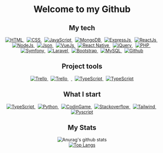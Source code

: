 <div align="center">
  <h1><img src="" alt="">Welcome to my Github</h1>
  <div>
    <h2>My tech</h2>
    <a href="https://devdocs.io/html/">
      <img src="https://img.shields.io/badge/html5%20-%23e34f26.svg?&style=for-the-badge&logo=html5&logoColor=white" alt="HTML" />
    </a>&nbsp;
    <a href="https://devdocs.io/css/">
      <img src="https://img.shields.io/badge/CSS3-1572B6?&style=for-the-badge&logo=css3&logoColor=white" alt="CSS" />
    </a>&nbsp;
    <a href="https://developer.mozilla.org/fr/docs/Web/JavaScript">
      <img src="https://img.shields.io/badge/JavaScript-F7DF1E?style=for-the-badge&logo=javascript&logoColor=black" alt="JavaScript" />
    </a>&nbsp;
    <a href="https://www.mongodb.com/docs/">
      <img src="https://img.shields.io/badge/MongoDB-4EA94B?style=for-the-badge&logo=mongodb&logoColor=white" alt="MongoDB" />
    </a>&nbsp;
    <a href="https://expressjs.com/">
      <img src="https://img.shields.io/badge/Express.js-404D59?style=for-the-badge" alt="ExpressJs" />
    </a>&nbsp;
    <a href="https://fr.reactjs.org/">
      <img src="https://img.shields.io/badge/React.js-20232A?style=for-the-badge&logo=react&logoColor=61DAFB" alt="ReactJs" />
    </a>&nbsp;
    <a href="https://nodejs.org/en/">
      <img src="https://img.shields.io/badge/node.js%20-%23339933.svg?&style=for-the-badge&logo=node.js&logoColor=white" alt="NodeJs" />
    </a>&nbsp;
    <a href="https://www.json.org/json-en.html">
      <img src="https://img.shields.io/badge/json-5E5C5C?style=for-the-badge&logo=json&logoColor=white" alt="Json" />
    </a>&nbsp;
    <a href="https://vuejs.org/">
      <img src="https://img.shields.io/badge/Vue.js-35495E?style=for-the-badge&logo=vue.js&logoColor=4FC08D" alt="VueJs" />
    </a>&nbsp;
    <a href="https://reactnative.dev/">
      <img src="https://img.shields.io/badge/React_Native-20232A?style=for-the-badge&logo=react&logoColor=61DAFB" alt="React Native" />
    </a>&nbsp;
    <a href="https://api.jquery.com/">
      <img src="https://img.shields.io/badge/jQuery-0769AD?style=for-the-badge&logo=jquery&logoColor=white" alt="jQuery" />
    </a>&nbsp;
    <a href="https://www.php.net/">
      <img src="https://img.shields.io/badge/PHP-777BB4?style=for-the-badge&logo=php&logoColor=white" alt="PHP" />
    </a>&nbsp;
    <a href="https://symfony.com/">
      <img src="https://img.shields.io/badge/Symfony-EEE?style=for-the-badge&logo=symfony&logoColor=000" alt="Symfony" />
    </a>&nbsp;
    <a href="https://laravel.com/">
      <img src="https://img.shields.io/badge/Laravel-FF2D20?style=for-the-badge&logo=laravel&logoColor=white" alt="Laravel" />
    </a>&nbsp;
    <a href="https://getbootstrap.com/">
      <img src="https://img.shields.io/badge/Bootstrap-563D7C?style=for-the-badge&logo=bootstrap&logoColor=white" alt="Bootstrap" />
    </a>&nbsp;
    <a href="https://www.mysql.com/">
      <img src="https://img.shields.io/badge/MySQL-01758F?style=for-the-badge&logo=mysql&logoColor=F29111" alt="MySQL" />
    </a>&nbsp;
    <a href="https://github.com/archi974?tab=repositories">
      <img src="https://img.shields.io/badge/Github-222?style=for-the-badge&logo=github&logoColor=white" alt="Github" />
    </a>
  </div>
  <div>
    <h2>Project tools</h2>
    <a href="https://trello.com/archi_974">
      <img src="https://img.shields.io/badge/Trello-1572B6?style=for-the-badge&logo=trello&logoColor=white" alt="Trello" />
    </a>&nbsp;
    <a href="https://www.notion.so/">
      <img src="https://img.shields.io/badge/Notion-FFF?style=for-the-badge&logo=notion&logoColor=000" alt="Trello" />
    </a>&nbsp;
    <a href="https://www.postman.com/">
      <img src="https://img.shields.io/badge/Postman-F76836?style=for-the-badge&logo=postman&logoColor=FFF" alt="" />
    </a>&nbsp;
    <a href="https://www.figma.com/">
      <img src="https://img.shields.io/badge/Figma-FFF?style=for-the-badge&logo=figma&logoColor=red" alt="TypeScript" />
    </a>&nbsp;
    <a href="https://www.canva.com/">
      <img src="https://img.shields.io/badge/Canva-2CAFD3?style=for-the-badge&logo=canva&logoColor=FFF" alt="TypeScript" />
    </a>
    
  </div>
  <div>
    <h2>What I start</h2>
    <a href="https://www.typescriptlang.org/">
      <img src="https://img.shields.io/badge/TypeScript-blue?style=for-the-badge&logo=typescript&logoColor=DDD" alt="TypeScript" />
    </a>&nbsp;
    <a href="https://docs.python.org/fr/3/">
      <img src="https://img.shields.io/badge/Python-275378?style=for-the-badge&logo=python&logoColor=yellow" alt="Python" />
    </a>&nbsp;
    <a href="https://www.codingame.com/home">
      <img src="https://img.shields.io/badge/CodinGame-252E38?style=for-the-badge&logo=codingame&logoColor=yellow" alt="CodinGame" />
    </a>&nbsp;
    <a href="https://stackoverflow.com/">
      <img src="https://img.shields.io/badge/Stackoverflow-FFF?style=for-the-badge&logo=stackoverflow&logoColor=orange" alt="Stackoverflow" />
    </a>&nbsp;
    <a href="https://tailwindcss.com/">
      <img src="https://img.shields.io/badge/Tailwind Css-0B2239?style=for-the-badge&logo=tailwindcss&logoColor=37BCF8" alt="Tailwind" />
    </a>&nbsp;
    <a href="https://pyscript.net/">
      <img src="https://img.shields.io/badge/Pyscript-2D2E34?style=for-the-badge&logo=pyscript&logoColor=FDA701" alt="Pyscript" />
    </a>
  </div>
  <h2>My Stats</h2>

  ![Anurag's github stats](https://github-readme-stats.vercel.app/api?username=archi974&show_icons=true&theme=radical) 
  <br />
  [![Top Langs](https://github-readme-stats.vercel.app/api/top-langs/?username=archi974&layout=compact&show_icons=true&theme=radical)](https://github.com/anuraghazra/github-readme-stats)
  
</div>

